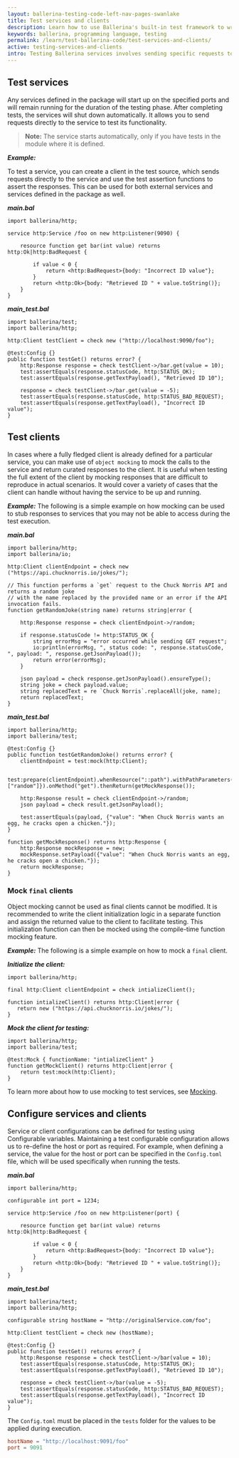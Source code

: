 ```yaml
---
layout: ballerina-testing-code-left-nav-pages-swanlake
title: Test services and clients
description: Learn how to use Ballerina's built-in test framework to write tests for Services and Clients.
keywords: ballerina, programming language, testing
permalink: /learn/test-ballerina-code/test-services-and-clients/
active: testing-services-and-clients
intro: Testing Ballerina services involves sending specific requests to the service using a client and verifying the responses using the assertion functions. The aim is to make sure that the service and client behave as expected when sending and recieving both expected requests and malformed ones.
---
```


## Test services

Any services defined in the package will start up on the specified ports and will remain running for the duration of the testing phase. After completing tests, the services will shut down automatically.
 It allows you to send requests directly to the service to test its functionality.

>**Note:** The service starts automatically, only if you have tests in the module where it is defined.

***Example:***

To test a service, you can create a client in the test source, which sends requests directly to
the service and use the test assertion functions to assert the responses. This can be used for both
external services and services defined in the package as well.

***main.bal***
```ballerina
import ballerina/http;

service http:Service /foo on new http:Listener(9090) {

    resource function get bar(int value) returns http:Ok|http:BadRequest {

        if value < 0 {
            return <http:BadRequest>{body: "Incorrect ID value"};
        }
        return <http:Ok>{body: "Retrieved ID " + value.toString()};
    }
}
```

***main_test.bal***
```ballerina
import ballerina/test;
import ballerina/http;

http:Client testClient = check new ("http://localhost:9090/foo");

@test:Config {}
public function testGet() returns error? {
    http:Response response = check testClient->/bar.get(value = 10);
    test:assertEquals(response.statusCode, http:STATUS_OK);
    test:assertEquals(response.getTextPayload(), "Retrieved ID 10");

    response = check testClient->/bar.get(value = -5);
    test:assertEquals(response.statusCode, http:STATUS_BAD_REQUEST);
    test:assertEquals(response.getTextPayload(), "Incorrect ID value");
}
```

## Test clients

In cases where a fully fledged client is already defined for a particular service, you can make use
of `object mocking` to mock the calls to the service and return curated responses to the client.
It is useful when testing the full extent of the client by mocking responses that are difficult to reproduce in actual scenarios.
 It would cover a variety of cases that the client can handle without having the service to be up and running.

***Example:***
The following is a simple example on how mocking can be used to stub responses to services that you 
may not be able to access during the test execution.

***main.bal***

```ballerina
import ballerina/http;
import ballerina/io;

http:Client clientEndpoint = check new ("https://api.chucknorris.io/jokes/");

// This function performs a `get` request to the Chuck Norris API and returns a random joke
// with the name replaced by the provided name or an error if the API invocation fails.
function getRandomJoke(string name) returns string|error {

    http:Response response = check clientEndpoint->/random;

    if response.statusCode != http:STATUS_OK {
        string errorMsg = "error occurred while sending GET request";
        io:println(errorMsg, ", status code: ", response.statusCode, ", payload: ", response.getJsonPayload());
        return error(errorMsg);
    }

    json payload = check response.getJsonPayload().ensureType();
    string joke = check payload.value;
    string replacedText = re `Chuck Norris`.replaceAll(joke, name);
    return replacedText;
}
```

***main_test.bal***

```ballerina
import ballerina/http;
import ballerina/test;

@test:Config {}
public function testGetRandomJoke() returns error? {
    clientEndpoint = test:mock(http:Client);

    test:prepare(clientEndpoint).whenResource("::path").withPathParameters({path: ["random"]}).onMethod("get").thenReturn(getMockResponse());

    http:Response result = check clientEndpoint->/random;
    json payload = check result.getJsonPayload();

    test:assertEquals(payload, {"value": "When Chuck Norris wants an egg, he cracks open a chicken."});    
}

function getMockResponse() returns http:Response {
    http:Response mockResponse = new;
    mockResponse.setPayload({"value": "When Chuck Norris wants an egg, he cracks open a chicken."});
    return mockResponse;
}
```

### Mock `final` clients

Object mocking cannot be used as final clients cannot be modified. It is recommended 
to write the client initialization logic in a separate function and assign the returned value to the client to facilitate testing. 
This initialization function can then be mocked using the compile-time function mocking feature.

***Example:***
The following is a simple example on how to mock a `final` client.

***Initialize the client:***
```ballerina
import ballerina/http;

final http:Client clientEndpoint = check intializeClient();

function intializeClient() returns http:Client|error {
   return new ("https://api.chucknorris.io/jokes/");
}
```

***Mock the client for testing:***
```ballerina
import ballerina/http;
import ballerina/test;

@test:Mock { functionName: "intializeClient" }
function getMockClient() returns http:Client|error {
    return test:mock(http:Client);
}
```
To learn more about how to use mocking to test services, see [Mocking](/learn/test-ballerina-code/mocking).

## Configure services and clients

Service or client configurations can be defined for testing using Configurable variables.
Maintaining a test configurable configuration allows us to re-define the host or port as required.
For example, when defining a service, the value for the host or port can be specified in the
`Config.toml` file, which will be used specifically when running the tests.

***main.bal***
```ballerina
import ballerina/http;

configurable int port = 1234;

service http:Service /foo on new http:Listener(port) {

    resource function get bar(int value) returns http:Ok|http:BadRequest {

        if value < 0 {
            return <http:BadRequest>{body: "Incorrect ID value"};
        }
        return <http:Ok>{body: "Retrieved ID " + value.toString()};
    }
}
```

***main_test.bal***
```ballerina
import ballerina/test;
import ballerina/http;

configurable string hostName = "http://originalService.com/foo";

http:Client testClient = check new (hostName);

@test:Config {}
public function testGet() returns error? {
    http:Response response = check testClient->/bar(value = 10);
    test:assertEquals(response.statusCode, http:STATUS_OK);
    test:assertEquals(response.getTextPayload(), "Retrieved ID 10");

    response = check testClient->/bar(value = -5);
    test:assertEquals(response.statusCode, http:STATUS_BAD_REQUEST);
    test:assertEquals(response.getTextPayload(), "Incorrect ID value");
}
```

The `Config.toml` must be placed in the `tests` folder for the values to be applied during execution.

```toml
hostName = "http://localhost:9091/foo"
port = 9091
```
